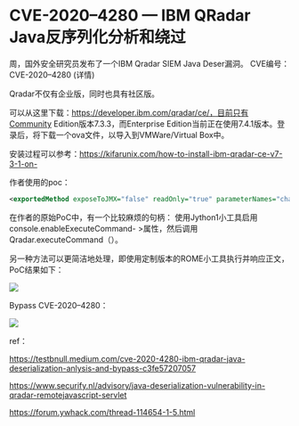 # CVE-2020–4280 — IBM QRadar Java反序列化分析和绕过


周，国外安全研究员发布了一个IBM Qradar SIEM Java Deser漏洞。 CVE编号：CVE-2020–4280 (详情)

Qradar不仅有企业版，同时也具有社区版。

可以从这里下载：https://developer.ibm.com/qradar/ce/，目前只有Community Edition版本7.3.3，而Enterprise Edition当前正在使用7.4.1版本。登录后，将下载一个ova文件，以导入到VMWare/Virtual Box中。

安装过程可以参考：https://kifarunix.com/how-to-install-ibm-qradar-ce-v7-3-1-on-

作者使用的poc：


```xml
<exportedMethod exposeToJMX="false" readOnly="true" parameterNames="changedSettings" className="com.q1labs.assetprofilerconfiguration.ui.util.AssetProfilerConfig" methodCode="974337442" methodName="validateChangesAssetConfiguration" appName="qradar"/>
```

在作者的原始PoC中，有一个比较麻烦的句柄：
使用Jython1小工具启用console.enableExecuteCommand- >属性，然后调用Qradar.executeCommand（）。

另一种方法可以更简洁地处理，即使用定制版本的ROME小工具执行并响应正文，PoC结果如下：

![](media/16097307389390/16097307593039.jpg)


Bypass CVE-2020–4280：

![](media/16097307389390/16097307683129.jpg)


ref：

https://testbnull.medium.com/cve-2020-4280-ibm-qradar-java-deserialization-anlysis-and-bypass-c3fe57207057

https://www.securify.nl/advisory/java-deserialization-vulnerability-in-qradar-remotejavascript-servlet

https://forum.ywhack.com/thread-114654-1-5.html

